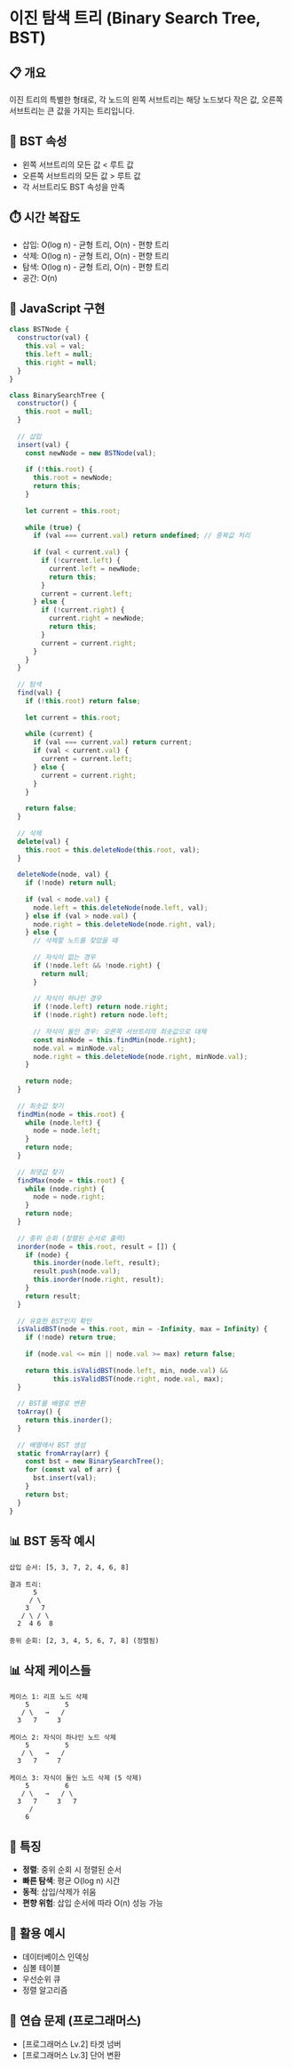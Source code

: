 # 이진 탐색 트리 (Binary Search Tree, BST)

## 📋 개요
이진 트리의 특별한 형태로, 각 노드의 왼쪽 서브트리는 해당 노드보다 작은 값, 오른쪽 서브트리는 큰 값을 가지는 트리입니다.

## 🔧 BST 속성
- 왼쪽 서브트리의 모든 값 < 루트 값
- 오른쪽 서브트리의 모든 값 > 루트 값
- 각 서브트리도 BST 속성을 만족

## ⏱️ 시간 복잡도
- 삽입: O(log n) - 균형 트리, O(n) - 편향 트리
- 삭제: O(log n) - 균형 트리, O(n) - 편향 트리
- 탐색: O(log n) - 균형 트리, O(n) - 편향 트리
- 공간: O(n)

## 📝 JavaScript 구현
```javascript
class BSTNode {
  constructor(val) {
    this.val = val;
    this.left = null;
    this.right = null;
  }
}

class BinarySearchTree {
  constructor() {
    this.root = null;
  }
  
  // 삽입
  insert(val) {
    const newNode = new BSTNode(val);
    
    if (!this.root) {
      this.root = newNode;
      return this;
    }
    
    let current = this.root;
    
    while (true) {
      if (val === current.val) return undefined; // 중복값 처리
      
      if (val < current.val) {
        if (!current.left) {
          current.left = newNode;
          return this;
        }
        current = current.left;
      } else {
        if (!current.right) {
          current.right = newNode;
          return this;
        }
        current = current.right;
      }
    }
  }
  
  // 탐색
  find(val) {
    if (!this.root) return false;
    
    let current = this.root;
    
    while (current) {
      if (val === current.val) return current;
      if (val < current.val) {
        current = current.left;
      } else {
        current = current.right;
      }
    }
    
    return false;
  }
  
  // 삭제
  delete(val) {
    this.root = this.deleteNode(this.root, val);
  }
  
  deleteNode(node, val) {
    if (!node) return null;
    
    if (val < node.val) {
      node.left = this.deleteNode(node.left, val);
    } else if (val > node.val) {
      node.right = this.deleteNode(node.right, val);
    } else {
      // 삭제할 노드를 찾았을 때
      
      // 자식이 없는 경우
      if (!node.left && !node.right) {
        return null;
      }
      
      // 자식이 하나인 경우
      if (!node.left) return node.right;
      if (!node.right) return node.left;
      
      // 자식이 둘인 경우: 오른쪽 서브트리의 최솟값으로 대체
      const minNode = this.findMin(node.right);
      node.val = minNode.val;
      node.right = this.deleteNode(node.right, minNode.val);
    }
    
    return node;
  }
  
  // 최솟값 찾기
  findMin(node = this.root) {
    while (node.left) {
      node = node.left;
    }
    return node;
  }
  
  // 최댓값 찾기
  findMax(node = this.root) {
    while (node.right) {
      node = node.right;
    }
    return node;
  }
  
  // 중위 순회 (정렬된 순서로 출력)
  inorder(node = this.root, result = []) {
    if (node) {
      this.inorder(node.left, result);
      result.push(node.val);
      this.inorder(node.right, result);
    }
    return result;
  }
  
  // 유효한 BST인지 확인
  isValidBST(node = this.root, min = -Infinity, max = Infinity) {
    if (!node) return true;
    
    if (node.val <= min || node.val >= max) return false;
    
    return this.isValidBST(node.left, min, node.val) &&
           this.isValidBST(node.right, node.val, max);
  }
  
  // BST를 배열로 변환
  toArray() {
    return this.inorder();
  }
  
  // 배열에서 BST 생성
  static fromArray(arr) {
    const bst = new BinarySearchTree();
    for (const val of arr) {
      bst.insert(val);
    }
    return bst;
  }
}
```

## 📊 BST 동작 예시
```
삽입 순서: [5, 3, 7, 2, 4, 6, 8]

결과 트리:
      5
     / \
    3   7
   / \ / \
  2  4 6  8

중위 순회: [2, 3, 4, 5, 6, 7, 8] (정렬됨)
```

## 📊 삭제 케이스들
```
케이스 1: 리프 노드 삭제
    5         5
   / \   →   /
  3   7     3

케이스 2: 자식이 하나인 노드 삭제
    5         5
   / \   →   /
  3   7     7

케이스 3: 자식이 둘인 노드 삭제 (5 삭제)
    5         6
   / \   →   / \
  3   7     3   7
     /
    6
```

## 🎯 특징
- **정렬**: 중위 순회 시 정렬된 순서
- **빠른 탐색**: 평균 O(log n) 시간
- **동적**: 삽입/삭제가 쉬움
- **편향 위험**: 삽입 순서에 따라 O(n) 성능 가능

## 🎯 활용 예시
- 데이터베이스 인덱싱
- 심볼 테이블
- 우선순위 큐
- 정렬 알고리즘

## 🧪 연습 문제 (프로그래머스)
- [프로그래머스 Lv.2] 타겟 넘버
- [프로그래머스 Lv.3] 단어 변환